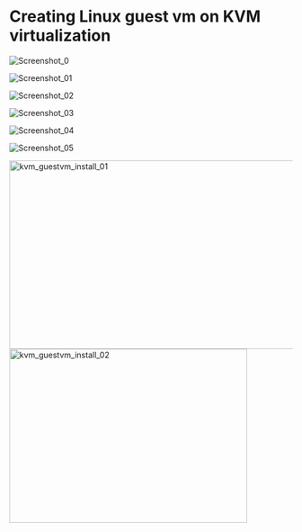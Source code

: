 # Creating Linux guest vm on KVM virtualization #

![Screenshot_0](https://github.com/user-attachments/assets/6667583b-4a82-47e5-84a8-62ce30f219b7)

![Screenshot_01](https://github.com/user-attachments/assets/9fb66b17-3002-45f7-b090-3e2f9518bb41)

![Screenshot_02](https://github.com/user-attachments/assets/092e3c06-372e-44ab-905a-0a457d95b174)

![Screenshot_03](https://github.com/user-attachments/assets/00bb6d6d-d72d-4098-ad88-71792ed8ff3e)

![Screenshot_04](https://github.com/user-attachments/assets/1a61cf64-b8c0-4666-9620-41e33d1af39b)

![Screenshot_05](https://github.com/user-attachments/assets/c4e712c8-5380-4343-a5e2-66849e1ea0f8)


<img width="507" height="335" alt="kvm_guestvm_install_01" src="https://github.com/user-attachments/assets/6ac6a602-503b-4774-9566-bfeed053c1de" />

<img width="423" height="309" alt="kvm_guestvm_install_02" src="https://github.com/user-attachments/assets/4b2134fd-3ce9-4c79-a157-617182341136" />
